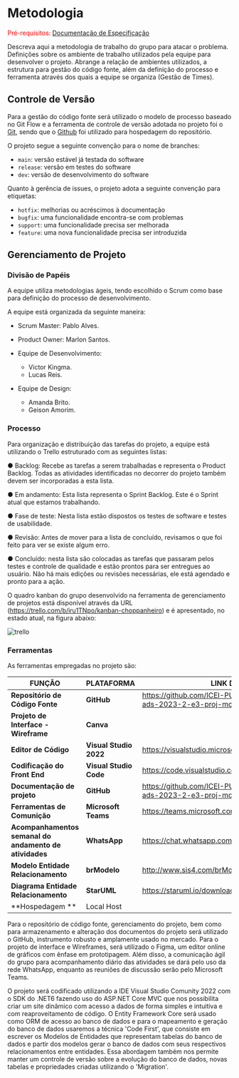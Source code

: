 # Metodologia

<span style="color:red">Pré-requisitos: <a href="2-Especificação do Projeto.md"> Documentação de Especificação</a></span>

Descreva aqui a metodologia de trabalho do grupo para atacar o problema. Definições sobre os ambiente de trabalho utilizados pela  equipe para desenvolver o projeto. Abrange a relação de ambientes utilizados, a estrutura para gestão do código fonte, além da definição do processo e ferramenta através dos quais a equipe se organiza (Gestão de Times).

## Controle de Versão

Para a gestão do código fonte será utilizado o modelo de processo baseado no Git Flow e
a ferramenta de controle de versão adotada no projeto foi o
[Git](https://git-scm.com/), sendo que o [Github](https://github.com)
foi utilizado para hospedagem do repositório.

O projeto segue a seguinte convenção para o nome de branches:

- `main`: versão estável já testada do software
- `release`: versão em testes do software
- `dev`: versão de desenvolvimento do software

Quanto à gerência de issues, o projeto adota a seguinte convenção para
etiquetas:

- `hotfix`: melhorias ou acréscimos à documentação
- `bugfix`: uma funcionalidade encontra-se com problemas
- `support`: uma funcionalidade precisa ser melhorada
- `feature`: uma nova funcionalidade precisa ser introduzida

## Gerenciamento de Projeto

### Divisão de Papéis


A equipe utiliza metodologias ágeis, tendo escolhido o Scrum como base para definição do processo de desenvolvimento.

A equipe está organizada da seguinte maneira:

  - Scrum Master: Pablo Alves.
  - Product Owner: Marlon Santos.

  - Equipe de Desenvolvimento:
    - Victor Kingma.
    - Lucas Reis.

  - Equipe de Design:
    - Amanda Brito.
    - Geison Amorim. 
    
### Processo

Para organização e distribuição das tarefas do projeto, a equipe está utilizando o Trello estruturado com as seguintes listas:

● Backlog: Recebe as tarefas a serem trabalhadas e representa o Product Backlog. Todas as atividades identificadas no decorrer do projeto também devem ser incorporadas a esta lista.

● Em andamento: Esta lista representa o Sprint Backlog. Este é o Sprint atual que estamos trabalhando.

● Fase de teste: Nesta lista estão dispostos os testes de software e testes de usabilidade. 

● Revisão: Antes de mover para a lista de concluído, revisamos o que foi feito para ver se existe algum erro.

● Concluído: nesta lista são colocadas as tarefas que passaram pelos testes e controle de qualidade e estão prontos para ser entregues ao usuário. Não há mais edições ou revisões necessárias, ele está agendado e pronto para a ação.

O quadro kanban do grupo desenvolvido na ferramenta de gerenciamento de projetos está disponível através da URL (https://trello.com/b/iru1TNpo/kanban-choppanheiro) e é apresentado, no estado atual, na figura abaixo:

![trello](https://github.com/ICEI-PUC-Minas-PMV-ADS/pmv-ads-2023-2-e3-proj-mov-t2-choppanheiro/assets/111931438/ff1da774-f765-4134-8218-2149da86133b)

### Ferramentas

As ferramentas empregadas no projeto são:

|**FUNÇÃO**| **PLATAFORMA** |**LINK DE ACESSO**|
|--------------------|------------------------------------|----------------------------------------|
|**Repositório de Código Fonte**|**GitHub**|https://github.com/ICEI-PUC-Minas-PMV-ADS/pmv-ads-2023-2-e3-proj-mov-t2-choppanheiro|
|**Projeto de Interface - Wireframe**|**Canva**||
|**Editor de Código**|**Visual Studio 2022**|https://visualstudio.microsoft.com/pt-br/downloads/|
|**Codificação do Front End**|**Visual Studio Code**|https://code.visualstudio.com/docs/?dv=win|
|**Documentação de projeto**|**GitHub**|https://github.com/ICEI-PUC-Minas-PMV-ADS/pmv-ads-2023-2-e3-proj-mov-t2-choppanheiro|
|**Ferramentas de Comunição**|**Microsoft Teams**|https://teams.microsoft.com|
|**Acompanhamentos semanal do andamento de atividades**|**WhatsApp**|https://chat.whatsapp.com/BUJQ5WOkPyVBpQvPSpn8Y6 |
|**Modelo Entidade Relacionamento**|**brModelo**|http://www.sis4.com/brModelo/download.html |
|**Diagrama Entidade Relacionamento**|**StarUML**| https://staruml.io/download |
|**Hospedagem **| Local Host|

Para o repositório de código fonte, gerenciamento do projeto, bem como para armazenamento e alteração dos documentos do projeto será utilizado o GitHub, instrumento robusto e amplamente usado no mercado. Para o projeto de interface e Wireframes, será utilizado o Figma, um editor online de gráficos com ênfase em prototipagem. Além disso, a comunicação ágil do grupo para acompanhamento diário das atividades se dará pelo uso da rede WhatsApp, enquanto as reuniões de discussão serão pelo Microsoft Teams.

O projeto será codificado utilizando a IDE Visual Studio Comunity 2022 com o SDK do .NET6 fazendo uso do ASP.NET Core MVC que nos possibilita criar um site dinâmico com acesso a dados de forma simples e intuitiva e com reaproveitamento de código. O Entity Framework Core será usado como ORM de acesso ao banco de dados e para o mapeamento e geração do banco de dados usaremos a técnica 'Code First', que consiste em escrever os Modelos de Entidades que representam tabelas do banco de dados e partir dos modelos gerar o banco de dados com seus respectivos relacionamentos entre entidades. Essa abordagem também nos permite manter um controle de versão sobre a evolução do banco de dados, novas tabelas e propriedades criadas utilizando o 'Migration'.
